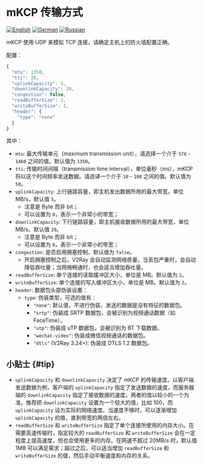 # mKCP 传输方式

[![English][1]][2] [![German][3]][4] [![Russian][5]][6]

[1]: ../../resources/english.svg
[2]: https://www.v2ray.com/en/configuration/transport/mkcp.html
[3]: ../../resources/german.svg
[4]: https://www.v2ray.com/de/configuration/transport/mkcp.html
[5]: ../../resources/russian.svg
[6]: https://www.v2ray.com/ru/configuration/transport/mkcp.html

mKCP 使用 UDP 来模拟 TCP 连接，请确定主机上的防火墙配置正确。

配置：

```javascript
{
  "mtu": 1350,
  "tti": 20,
  "uplinkCapacity": 5,
  "downlinkCapacity": 20,
  "congestion": false,
  "readBufferSize": 1,
  "writeBufferSize": 1,
  "header": {
    "type": "none"
  }
}
```

其中：

* `mtu`: 最大传输单元（maximum transmission unit），请选择一个介于 `576` - `1460` 之间的值。默认值为 `1350`。
* `tti`: 传输时间间隔（transmission time interval），单位毫秒（ms），mKCP 将以这个时间频率发送数据。请选译一个介于 `10` - `100` 之间的值。默认值为 `50`。
* `uplinkCapacity`: 上行链路容量，即主机发出数据所用的最大带宽，单位 MB/s，默认值 `5`。
  * 注意是 Byte 而非 bit；
  * 可以设置为 `0`，表示一个非常小的带宽；
* `downlinkCapacity`: 下行链路容量，即主机接收数据所用的最大带宽，单位 MB/s，默认值 `20`。
  * 注意是 Byte 而非 bit；
  * 可以设置为 `0`，表示一个非常小的带宽；
* `congestion`: 是否启用拥塞控制，默认值为 `false`。
  * 开启拥塞控制之后，V2Ray 会自动监测网络质量，当丢包严重时，会自动降低吞吐量；当网络畅通时，也会适当增加吞吐量。
* `readBufferSize`: 单个连接的读取缓冲区大小，单位是 MB。默认值为 `2`。
* `writeBufferSize`: 单个连接的写入缓冲区大小，单位是 MB。默认值为 `2`。
* `header`: 数据包头部伪装设置：
  * `type`: 伪装类型，可选的值有：
    * `"none"`: 默认值，不进行伪装，发送的数据是没有特征的数据包。
    * `"srtp"`: 伪装成 SRTP 数据包，会被识别为视频通话数据（如 FaceTime）。
    * `"utp"`: 伪装成 uTP 数据包，会被识别为 BT 下载数据。
    * `"wechat-video"`: 伪装成微信视频通话的数据包。
    * `"dtls"` (V2Ray 3.24+): 伪装成 DTLS 1.2 数据包。

## 小贴士 {#tip}

* `uplinkCapacity` 和 `downlinkCapacity` 决定了 mKCP 的传输速度。以客户端发送数据为例，客户端的 `uplinkCapacity` 指定了发送数据的速度，而服务器端的 `downlinkCapacity` 指定了接收数据的速度。两者的值以较小的一个为准。推荐把 `downlinkCapacity` 设置为一个较大的值，比如 100，而 `uplinkCapacity` 设为实际的网络速度。当速度不够时，可以逐渐增加 `uplinkCapacity` 的值，直到带宽的两倍左右。
* `readBufferSize` 和 `writeBufferSize` 指定了单个连接所使用的内存大小。在需要高速传输时，指定较大的 `readBufferSize` 和 `writeBufferSize` 会在一定程度上提高速度，但也会使用更多的内存。在网速不超过 20MB/s 时，默认值 1MB 可以满足需求；超过之后，可以适当增加 `readBufferSize` 和 `writeBufferSize` 的值，然后手动平衡速度和内存的关系。
